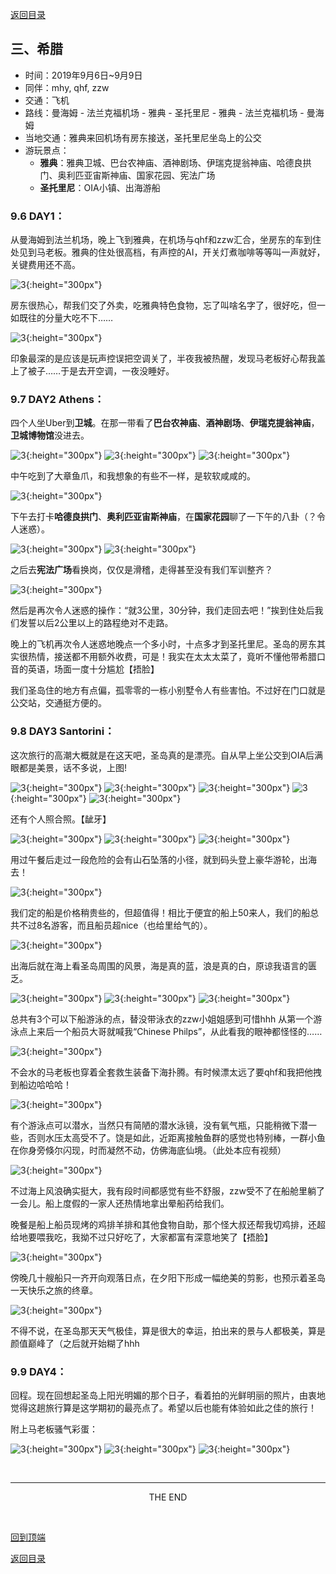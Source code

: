 [返回目录](README.md)

## 三、希腊

- 时间：2019年9月6日~9月9日
- 同伴：mhy, qhf, zzw
- 交通：飞机
- 路线：曼海姆 - 法兰克福机场 - 雅典 - 圣托里尼 - 雅典 - 法兰克福机场 - 曼海姆
- 当地交通：雅典来回机场有房东接送，圣托里尼坐岛上的公交
- 游玩景点：
    - **雅典**：雅典卫城、巴台农神庙、酒神剧场、伊瑞克提翁神庙、哈德良拱门、奥利匹亚宙斯神庙、国家花园、宪法广场
    - **圣托里尼**：OIA小镇、出海游船

### 9.6 DAY1：

从曼海姆到法兰机场，晚上飞到雅典，在机场与qhf和zzw汇合，坐房东的车到住处见到马老板。雅典的住处很高档，有声控的AI，开关灯煮咖啡等等叫一声就好，关键费用还不高。

![3](greece_images/athens2.JPG){:height="300px"}

房东很热心，帮我们交了外卖，吃雅典特色食物，忘了叫啥名字了，很好吃，但一如既往的分量大吃不下……

![3](greece_images/athens1.JPG){:height="300px"}

印象最深的是应该是玩声控误把空调关了，半夜我被热醒，发现马老板好心帮我盖上了被子……于是去开空调，一夜没睡好。

### 9.7 DAY2 Athens：

四个人坐Uber到**卫城**。在那一带看了**巴台农神庙**、**酒神剧场**、**伊瑞克提翁神庙**，**卫城博物馆**没进去。

![3](greece_images/athens3.JPG){:height="300px"}
![3](greece_images/athens4.JPG){:height="300px"}
![3](greece_images/athens5.JPG){:height="300px"}

中午吃到了大章鱼爪，和我想象的有些不一样，是软软咸咸的。

![3](greece_images/athens6.JPG){:height="300px"}

下午去打卡**哈德良拱门**、**奥利匹亚宙斯神庙**，在**国家花园**聊了一下午的八卦（？令人迷惑）。

![3](greece_images/athens7.JPG){:height="300px"}
![3](greece_images/athens8.JPG){:height="300px"}

之后去**宪法广场**看换岗，仅仅是滑稽，走得甚至没有我们军训整齐？

![3](greece_images/athens9.JPG){:height="300px"}

然后是再次令人迷惑的操作：“就3公里，30分钟，我们走回去吧！”挨到住处后我们发誓以后2公里以上的路程绝对不走路。

晚上的飞机再次令人迷惑地晚点一个多小时，十点多才到圣托里尼。圣岛的房东其实很热情，接送都不用额外收费，可是！我实在太太太菜了，竟听不懂他带希腊口音的英语，场面一度十分尴尬【捂脸】

我们圣岛住的地方有点偏，孤零零的一栋小别墅令人有些害怕。不过好在门口就是公交站，交通挺方便的。

### 9.8 DAY3 Santorini：

这次旅行的高潮大概就是在这天吧，圣岛真的是漂亮。自从早上坐公交到OIA后满眼都是美景，话不多说，上图!

![3](greece_images/san1.JPG){:height="300px"}
![3](greece_images/san2.JPG){:height="300px"}
![3](greece_images/san3.JPG){:height="300px"}
![3](greece_images/san4.JPG){:height="300px"}
![3](greece_images/san8.JPG){:height="300px"}

还有个人照合照。【龇牙】

![3](greece_images/san5.JPG){:height="300px"}
![3](greece_images/san6.JPG){:height="300px"}
![3](greece_images/san7.JPG){:height="300px"}

用过午餐后走过一段危险的会有山石坠落的小径，就到码头登上豪华游轮，出海去！

![3](greece_images/san9.JPG){:height="300px"}

我们定的船是价格稍贵些的，但超值得！相比于便宜的船上50来人，我们的船总共不过8名游客，而且船员超nice（也给里给气的）。

![3](greece_images/san10.JPG){:height="300px"}

出海后就在海上看圣岛周围的风景，海是真的蓝，浪是真的白，原谅我语言的匮乏。

![3](greece_images/san11.JPG){:height="300px"}
![3](greece_images/san12.JPG){:height="300px"}
![3](greece_images/san13.JPG){:height="300px"}

总共有3个可以下船游泳的点，替没带泳衣的zzw小姐姐感到可惜hhh 从第一个游泳点上来后一个船员大哥就喊我“Chinese Philps”，从此看我的眼神都怪怪的……

![3](greece_images/san15.JPG){:height="300px"}

不会水的马老板也穿着全套救生装备下海扑腾。有时候漂太远了要qhf和我把他拽到船边哈哈哈！

![3](greece_images/san16.JPG){:height="300px"}

有个游泳点可以潜水，当然只有简陋的潜水泳镜，没有氧气瓶，只能稍微下潜一些，否则水压太高受不了。饶是如此，近距离接触鱼群的感觉也特别棒，一群小鱼在你身旁倏尔闪现，时而凝然不动，仿佛海底仙境。（此处本应有视频）

![3](greece_images/san14.JPG){:height="300px"}

不过海上风浪确实挺大，我有段时间都感觉有些不舒服，zzw受不了在船舱里躺了一会儿。船上度假的一家人还热情地拿出晕船药给我们。

晚餐是船上船员现烤的鸡排羊排和其他食物自助，那个怪大叔还帮我切鸡排，还超给地要喂我吃，我拗不过只好吃了，大家都富有深意地笑了【捂脸】

![3](greece_images/san17.JPG){:height="300px"}

傍晚几十艘船只一齐开向观落日点，在夕阳下形成一幅绝美的剪影，也预示着圣岛一天快乐之旅的终章。

![3](greece_images/san18.JPG){:height="300px"}

不得不说，在圣岛那天天气极佳，算是很大的幸运，拍出来的景与人都极美，算是颜值巅峰了（之后就开始糊了hhh

### 9.9 DAY4：

回程。现在回想起圣岛上阳光明媚的那个日子，看着拍的光鲜明丽的照片，由衷地觉得这趟旅行算是这学期初的最亮点了。希望以后也能有体验如此之佳的旅行！

附上马老板骚气彩蛋：

![3](greece_images/san19.JPG){:height="300px"}
![3](greece_images/san20.JPG){:height="300px"}
![3](greece_images/san21.JPG){:height="300px"}

&nbsp;

---
<center>THE END</center>

&nbsp;

[回到顶端](#三希腊)

[返回目录](README.md)

